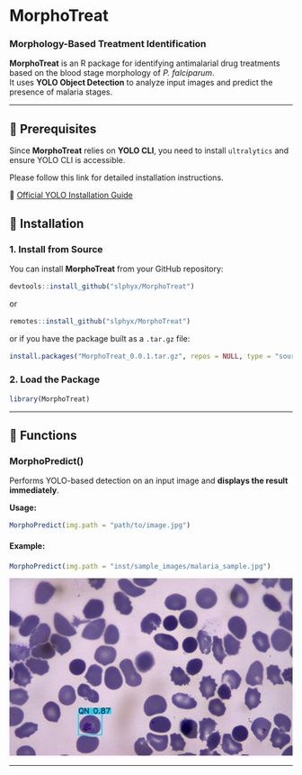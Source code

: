 # MorphoTreat

### Morphology-Based Treatment Identification

**MorphoTreat** is an R package for identifying antimalarial drug treatments based on the blood stage morphology of *P. falciparum*.\
It uses **YOLO Object Detection** to analyze input images and predict the presence of malaria stages.

------------------------------------------------------------------------

## **📌 Prerequisites**

Since **MorphoTreat** relies on **YOLO CLI**, you need to install `ultralytics` and ensure YOLO CLI is accessible.

Please follow this link for detailed installation instructions.

🔗 [Official YOLO Installation Guide](https://docs.ultralytics.com/quickstart/)

## **🔹 Installation**

### **1. Install from Source**

You can install **MorphoTreat** from your GitHub repository:

``` r
devtools::install_github("slphyx/MorphoTreat")
```

or

``` r
remotes::install_github("slphyx/MorphoTreat")
```

or if you have the package built as a `.tar.gz` file:

``` r
install.packages("MorphoTreat_0.0.1.tar.gz", repos = NULL, type = "source")
```

### **2. Load the Package**

``` r
library(MorphoTreat)
```

------------------------------------------------------------------------

## **🔹 Functions**

### **MorphoPredict()**

Performs YOLO-based detection on an input image and **displays the result immediately**.

**Usage:**

``` r
MorphoPredict(img.path = "path/to/image.jpg")
```

#### **Example:**

``` r
MorphoPredict(img.path = "inst/sample_images/malaria_sample.jpg")
```

![](inst/pics/Example.png)

------------------------------------------------------------------------
